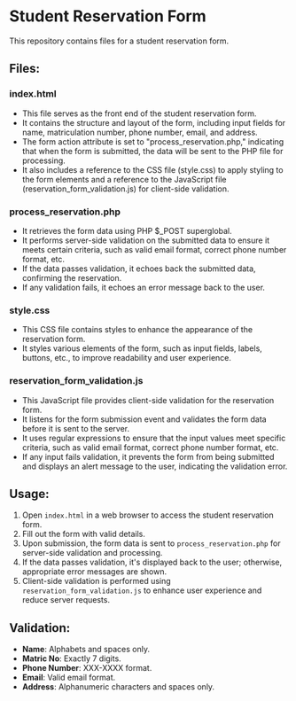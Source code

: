 # Student Reservation Form

This repository contains files for a student reservation form.

## Files:

### **index.html**
- This file serves as the front end of the student reservation form.
- It contains the structure and layout of the form, including input fields for name, matriculation number, phone number, email, and address.
- The form action attribute is set to "process_reservation.php," indicating that when the form is submitted, the data will be sent to the PHP file for processing.
- It also includes a reference to the CSS file (style.css) to apply styling to the form elements and a reference to the JavaScript file (reservation_form_validation.js) for client-side validation.

### **process_reservation.php**
- It retrieves the form data using PHP $_POST superglobal.
- It performs server-side validation on the submitted data to ensure it meets certain criteria, such as valid email format, correct phone number format, etc.
- If the data passes validation, it echoes back the submitted data, confirming the reservation.
- If any validation fails, it echoes an error message back to the user.
  
### **style.css** 
- This CSS file contains styles to enhance the appearance of the reservation form.
- It styles various elements of the form, such as input fields, labels, buttons, etc., to improve readability and user experience.
  
### **reservation_form_validation.js**
- This JavaScript file provides client-side validation for the reservation form.
- It listens for the form submission event and validates the form data before it is sent to the server.
- It uses regular expressions to ensure that the input values meet specific criteria, such as valid email format, correct phone number format, etc.
- If any input fails validation, it prevents the form from being submitted and displays an alert message to the user, indicating the validation error.
  
## Usage:

1. Open `index.html` in a web browser to access the student reservation form.
2. Fill out the form with valid details.
3. Upon submission, the form data is sent to `process_reservation.php` for server-side validation and processing.
4. If the data passes validation, it's displayed back to the user; otherwise, appropriate error messages are shown.
5. Client-side validation is performed using `reservation_form_validation.js` to enhance user experience and reduce server requests.

## Validation:

- **Name**: Alphabets and spaces only.
- **Matric No**: Exactly 7 digits.
- **Phone Number**: XXX-XXXX format.
- **Email**: Valid email format.
- **Address**: Alphanumeric characters and spaces only.

